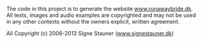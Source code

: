 The code in this project is to generate the website www.runawaybride.dk. All texts, images
and audio examples are copyrighted and may not be used in any other contexts without the
owners explicit, written agreement.

All Copyright (c) 2006-2013 Signe Stauner (www.signestauner.dk)
